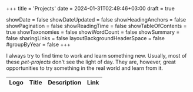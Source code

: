 +++
title = 'Projects'
date = 2024-01-31T02:49:46+03:00
draft = true

showDate = false
showDateUpdated = false
showHeadingAnchors = false
showPagination = false
showReadingTime = false
showTableOfContents = true
showTaxonomies = false
showWordCount = false
showSummary = false
sharingLinks = false
layoutBackgroundHeaderSpace = false
#groupByYear  = false
+++

I always try to find time to work and learn something new. Usually, most of these _pet-projects_
don't see the light of day. They are, however, great opportunities to try something in the real
world and learn from it.

<table>
    <thead>
        <tr>
            <th>Logo</th>
            <th>Title</th>
            <th>Description</th>
            <th>Link</th>
        </tr>
    </thead>
    <tbody>
         <!-- <tr>
            <td><img class="customEntitityAlbum" style="background-color:transparent" src="blowfish_logo.png"/></td>
            <td>Blowfish</td>
            <td>A powerful, lightweight theme for Hugo built with Tailwind CSS.</td>
            <td><a target="_blank" href="https://blowfish.page">site</a></br><a target="_blank" href="https://github.com/nunocoracao/blowfish">github</a></td>
        </tr>
         <tr>
            <td><img class="customEntitityAlbum" style="background-color:transparent" src="blowfish-tools.png"/></td>
            <td>Blowfish-Tools</td>
            <td>CLI to initialize a Blowfish project</td>
            <td><a target="_blank" href="https://blowfish.page">site</a></br><a target="_blank" href="https://github.com/nunocoracao/blowfish-tools">github</a></br><a target="_blank" href="https://www.npmjs.com/package/blowfish-tools">NPM</a></td>
        </tr>
        <tr>
            <td><img class="customEntitityAlbum" style="background-color:transparent" src="wormhole-logo-square.png"/></td>
            <td>Wormhole</td>
            <td>A wormhole into the universe - web feed for deep space photography</td>
            <td><a target="_blank" href="https://wormhole.photos">site</a></br><a target="_blank" href="https://github.com/wormhole-photos">github</a></td>
        </tr> -->
    </tbody>
</table>
